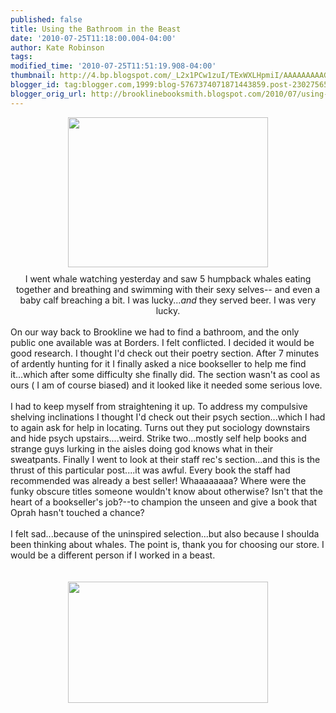 ```yaml
---
published: false
title: Using the Bathroom in the Beast
date: '2010-07-25T11:18:00.004-04:00'
author: Kate Robinson
tags: 
modified_time: '2010-07-25T11:51:19.908-04:00'
thumbnail: http://4.bp.blogspot.com/_L2x1PCw1zuI/TExWXLHpmiI/AAAAAAAAAGw/Df4jLaJyz8A/s72-c/bathroom.jpg
blogger_id: tag:blogger.com,1999:blog-5767374071871443859.post-2302756503994729967
blogger_orig_url: http://brooklinebooksmith.blogspot.com/2010/07/using-bathroom-in-beast.html
---
```


<div align="center"><a href="http://4.bp.blogspot.com/_L2x1PCw1zuI/TExWXLHpmiI/AAAAAAAAAGw/Df4jLaJyz8A/s1600/bathroom.jpg"><img style="TEXT-ALIGN: center; MARGIN: 0px auto 10px; WIDTH: 320px; DISPLAY: block; HEIGHT: 240px; CURSOR: hand" id="BLOGGER_PHOTO_ID_5497864201234389538" border="0" alt="" src="http://4.bp.blogspot.com/_L2x1PCw1zuI/TExWXLHpmiI/AAAAAAAAAGw/Df4jLaJyz8A/s320/bathroom.jpg" /></a> I went whale watching yesterday and saw 5 humpback whales eating together and breathing and swimming with their sexy selves-- and even a baby calf breaching a bit. I was lucky...<em>and </em>they served beer. I was very lucky. </div><br />On our way back to Brookline we had to find a bathroom, and the only public one available was at Borders. I felt conflicted. I decided it would be good research. I thought I'd check out their poetry section. After 7 minutes of ardently hunting for it I finally asked a nice bookseller to help me find it...which after some difficulty she finally did. The section wasn't as cool as ours ( I am of course biased) and it looked like it needed some serious love.<br /><br /> I had to keep myself from straightening it up. To address my compulsive shelving inclinations I thought I'd check out their psych section...which I had to again ask for help in locating. Turns out they put sociology downstairs and hide psych upstairs....weird. Strike two...mostly self help books and strange guys lurking in the aisles doing god knows what in their sweatpants. Finally I went to look at their staff rec's section...and this is the thrust of this particular post....it was awful. Every book the staff had recommended was already a best seller! Whaaaaaaaa? Where were the funky obscure titles someone wouldn't know about otherwise? Isn't that the heart of a bookseller's job?--to champion the unseen and give a book that Oprah hasn't touched a chance?<br /><br /> I felt sad...because of the uninspired selection...but also because I shoulda been thinking about whales. The point is, thank you for choosing our store. I would be a different person if I worked in a beast.<br /><br /><br /><a href="http://4.bp.blogspot.com/_L2x1PCw1zuI/TExV_B0ZXfI/AAAAAAAAAGo/7J4uMMKqRTE/s1600/sm%2520_whaletail.jpg"><img style="TEXT-ALIGN: center; MARGIN: 0px auto 10px; WIDTH: 320px; DISPLAY: block; HEIGHT: 194px; CURSOR: hand" id="BLOGGER_PHOTO_ID_5497863786420854258" border="0" alt="" src="http://4.bp.blogspot.com/_L2x1PCw1zuI/TExV_B0ZXfI/AAAAAAAAAGo/7J4uMMKqRTE/s320/sm%2520_whaletail.jpg" /></a><br /><br /><br /><div></div>